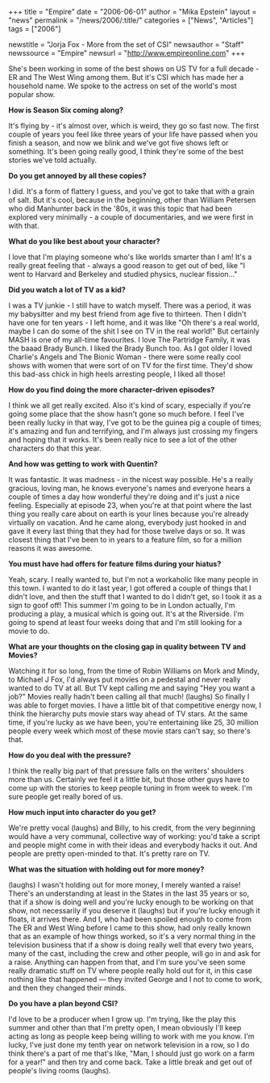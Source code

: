 +++
title = "Empire"
date = "2006-06-01"
author = "Mika Epstein"
layout = "news"
permalink = "/news/2006/:title/"
categories = ["News", "Articles"]
tags = ["2006"]

newstitle = "Jorja Fox - More from the set of CSI"
newsauthor = "Staff"
newssource = "Empire"
newsurl = "http://www.empireonline.com"
+++

She's been working in some of the best shows on US TV for a full decade - ER and The West Wing among them. But it's CSI which has made her a household name. We spoke to the actress on set of the world's most popular show.

**How is Season Six coming along?**  
  
It's flying by - it's almost over, which is weird, they go so fast now. The first couple of years you feel like three years of your life have passed when you finish a season, and now we blink and we've got five shows left or something. It's been going really good, I think they're some of the best stories we've told actually.

**Do you get annoyed by all these copies?**  
  
I did. It's a form of flattery I guess, and you've got to take that with a grain of salt. But it's cool, because in the beginning, other than William Petersen who did Manhunter back in the '80s, it was this topic that had been explored very minimally - a couple of documentaries, and we were first in with that.

**What do you like best about your character?**  
  
I love that I'm playing someone who's like worlds smarter than I am! It's a really great feeling that - always a good reason to get out of bed, like "I went to Harvard and Berkeley and studied physics, nuclear fission..."

**Did you watch a lot of TV as a kid?**  
  
I was a TV junkie - I still have to watch myself. There was a period, it was my babysitter and my best friend from age five to thirteen. Then I didn't have one for ten years - I left home, and it was like "Oh there's a real world, maybe I can do some of the shit I see on TV in the real world!" But certainly MASH is one of my all-time favourites. I love The Partridge Family, it was the baaad Brady Bunch. I liked the Brady Bunch too. As I got older I loved Charlie's Angels and The Bionic Woman - there were some really cool shows with women that were sort of on TV for the first time. They'd show this bad-ass chick in high heels arresting people, I liked all those!

**How do you find doing the more character-driven episodes?**  
  
I think we all get really excited. Also it's kind of scary, especially if you're going some place that the show hasn't gone so much before. I feel I've been really lucky in that way, I've got to be the guinea pig a couple of times; it's amazing and fun and terrifying, and I'm always just crossing my fingers and hoping that it works. It's been really nice to see a lot of the other characters do that this year.

**And how was getting to work with Quentin?**  
  
It was fantastic. It was madness - in the nicest way possible. He's a really gracious, loving man, he knows everyone's names and everyone hears a couple of times a day how wonderful they're doing and it's just a nice feeling. Especially at episode 23, when you're at that point where the last thing you really care about on earth is your lines because you're already virtually on vacation. And he came along, everybody just hooked in and gave it every last thing that they had for those twelve days or so. It was closest thing that I've been to in years to a feature film, so for a million reasons it was awesome.

**You must have had offers for feature films during your hiatus?**  
  
Yeah, scary. I really wanted to, but I'm not a workaholic like many people in this town. I wanted to do it last year, I got offered a couple of things that I didn't love, and then the stuff that I wanted to do I didn't get, so I took it as a sign to goof off! This summer I'm going to be in London actually, I'm producing a play, a musical which is going out. It's at the Riverside. I'm going to spend at least four weeks doing that and I'm still looking for a movie to do.

**What are your thoughts on the closing gap in quality between TV and Movies?**  
  
Watching it for so long, from the time of Robin Williams on Mork and Mindy, to Michael J Fox, I'd always put movies on a pedestal and never really wanted to do TV at all. But TV kept calling me and saying "Hey you want a job?" Movies really hadn't been calling all that much! (laughs) So finally I was able to forget movies. I have a little bit of that competitive energy now, I think the hierarchy puts movie stars way ahead of TV stars. At the same time, if you're lucky as we have been, you're entertaining like 25, 30 million people every week which most of these movie stars can't say, so there's that.

**How do you deal with the pressure?**  
  
I think the really big part of that pressure falls on the writers' shoulders more than us. Certainly we feel it a little bit, but those other guys have to come up with the stories to keep people tuning in from week to week. I'm sure people get really bored of us.

**How much input into character do you get?**  
  
We're pretty vocal (laughs) and Billy, to his credit, from the very beginning would have a very communal, collective way of working: you'd take a script and people might come in with their ideas and everybody hacks it out. And people are pretty open-minded to that. It's pretty rare on TV.

**What was the situation with holding out for more money?**  
  
(laughs) I wasn't holding out for more money, I merely wanted a raise! There's an understanding at least in the States in the last 35 years or so, that if a show is doing well and you're lucky enough to be working on that show, not necessarily if you deserve it (laughs) but if you're lucky enough it floats, it arrives there. And I, who had been spoiled enough to come from The ER and West Wing before I came to this show, had only really known that as an example of how things worked, so it's a very normal thing in the television business that if a show is doing really well that every two years, many of the cast, including the crew and other people, will go in and ask for a raise. Anything can happen from that, and I'm sure you've seen some really dramatic stuff on TV where people really hold out for it, in this case nothing like that happened &#8212; they invited George and I not to come to work, and then they changed their minds.

**Do you have a plan beyond CSI?**  
  
I'd love to be a producer when I grow up. I'm trying, like the play this summer and other than that I'm pretty open, I mean obviously I'll keep acting as long as people keep being willing to work with me you know. I'm lucky, I've just done my tenth year on network television in a row, so I do think there's a part of me that's like, "Man, I should just go work on a farm for a year!" and then try and come back. Take a little break and get out of people's living rooms (laughs).

